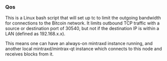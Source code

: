 ### Qos ###

This is a Linux bash script that will set up tc to limit the outgoing bandwidth for connections to the Bitcoin network. It limits outbound TCP traffic with a source or destination port of 30540, but not if the destination IP is within a LAN (defined as 192.168.x.x).

This means one can have an always-on mintraxd instance running, and another local mintraxd/mintrax-qt instance which connects to this node and receives blocks from it.
